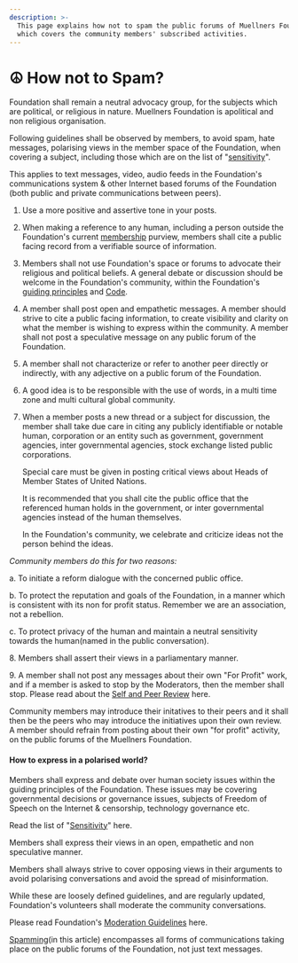 ```yaml
---
description: >-
  This page explains how not to spam the public forums of Muellners Foundation,
  which covers the community members' subscribed activities.
---
```


# ☮ How not to Spam?

Foundation shall remain a neutral advocacy group, for the subjects which are political, or religious in nature. Muellners Foundation is apolitical and non religious organisation.&#x20;

Following guidelines shall be observed by members, to avoid spam, hate messages, polarising views in the member space of the Foundation, when covering a subject, including those which are on the list of "[sensitivity](list-of-sensitivity.md)".

This applies to text messages, video, audio feeds in the Foundation's communications system & other Internet based forums of the Foundation (both public and private communications between peers).

1. Use a more positive and assertive tone in your posts.
2. When making a reference to any human, including a person outside the Foundation's current [membership](../../foundation/citizenship.md) purview, members shall cite a public facing record from a verifiable source of information. &#x20;
3. Members shall not use Foundation's space or forums to advocate their religious and political beliefs. A general debate or discussion should be welcome in the Foundation's community, within the Foundation's [guiding principles](../../guiding-principles.md) and [Code](../../code-of-conduct.md).&#x20;
4. A member shall post open and empathetic messages. A member should strive to cite a public facing information, to create visibility and clarity on what the member is wishing to express within the community. A member shall not post a speculative message on any public forum of the Foundation.
5. A member shall not characterize or refer to another peer directly or indirectly, with any adjective on a public forum of the Foundation.&#x20;
6. A good idea is to be responsible with the use of words, in a multi time zone and multi cultural global community.
7.  When a member posts a new thread or a subject for discussion, the member shall take due care in citing any publicly identifiable or notable human, corporation or an entity such as government, government agencies, inter governmental agencies, stock exchange listed public corporations.&#x20;

    Special care must be given in posting critical views about Heads of Member States of United Nations.

    It is recommended that you shall cite the public office that the referenced human holds in the government, or inter governmental agencies instead of the human themselves.&#x20;

    In the Foundation's community, we celebrate and criticize ideas not the person behind the ideas.&#x20;

_Community members do this for two reasons:_

a. To initiate a reform dialogue with the concerned public office.

b. To protect the reputation and goals of the Foundation, in a manner which is consistent with its non for profit status. Remember we are an association, not a rebellion.

c. To protect privacy of the human and maintain a neutral sensitivity towards the human(named in the public conversation).

8\. Members shall assert their views in a parliamentary manner.

9\. A member shall not post any messages about their own "For Profit" work, and if a member is asked to stop by the Moderators, then the member shall stop. Please read about the [Self and Peer Review](../../open-governance/peer-review.md) here.

Community members may introduce their initatives to their peers and it shall then be the peers who may introduce the initiatives upon their own review. A member should refrain from posting about their own "for profit" activity, on the public forums of the Muellners Foundation.

#### How to express in a polarised world?

Members shall express and debate over human society issues within the guiding principles of the Foundation. These issues may be covering governmental decisions or governance issues, subjects of Freedom of Speech on the Internet & censorship, technology governance etc.&#x20;

Read the list of "[Sensitivity](list-of-sensitivity.md)" here.

Members shall express their views in an open, empathetic and non speculative manner.&#x20;

Members shall always strive to cover opposing views in their arguments to avoid polarising conversations and avoid the spread of misinformation.&#x20;

While these are loosely defined guidelines, and are regularly updated, Foundation's volunteers shall moderate the community conversations.&#x20;

Please read Foundation's [Moderation Guidelines](../moderation-policy/) here.

[Spamming](https://en.wikipedia.org/wiki/Spamming)(in this article) encompasses all forms of communications taking place on the public forums of the Foundation, not just text messages.

